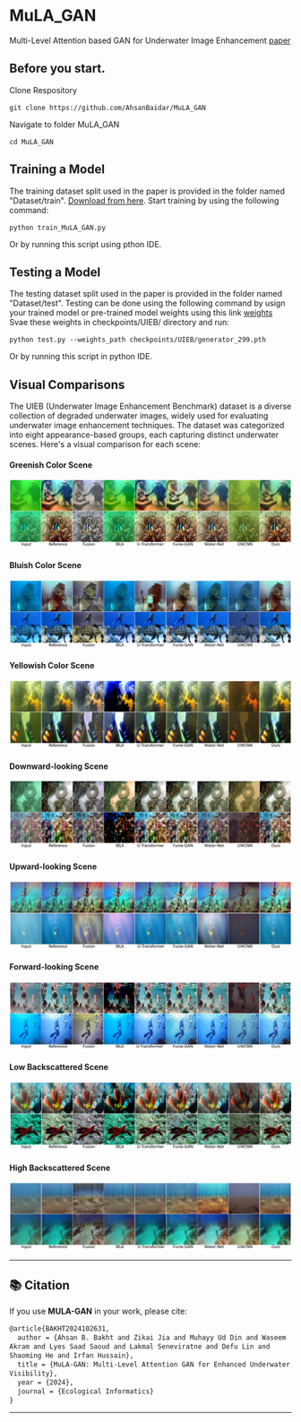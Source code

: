 # MuLA_GAN
Multi-Level Attention based GAN for Underwater Image Enhancement [paper](https://www.sciencedirect.com/science/article/pii/S1574954124001730)

## Before you start.

Clone Respository
```
git clone https://github.com/AhsanBaidar/MuLA_GAN
```
Navigate to folder MuLA_GAN
```
cd MuLA_GAN
```


## Training a Model
The training dataset split used in the paper is provided in the folder named "Dataset/train". [Download from here](https://drive.google.com/file/d/1moiW0Ptf5blF-hncV38mNtqXrg3vhSwr/view?usp=sharing).
Start training by using the following command:

```  
python train_MuLA_GAN.py
```
Or by running this script using pthon IDE.

## Testing a Model
The testing dataset split used in the paper is provided in the folder named "Dataset/test".
Testing can be done using the following command by usign your trained model or pre-trained model weights using this link [weights](https://drive.google.com/file/d/17Z-VgIKjDuzoBnq9HU3y5lzvUHUHBmQy/view?usp=sharing:) Svae these weights in checkpoints/UIEB/ directory and run:
``` 
python test.py --weights_path checkpoints/UIEB/generator_299.pth
```
Or by running this script in python IDE.
  
## Visual Comparisons
The UIEB (Underwater Image Enhancement Benchmark) dataset is a diverse collection of degraded underwater images, widely used for evaluating underwater image enhancement techniques. The dataset was categorized into eight appearance-based groups, each capturing distinct underwater scenes. Here's a visual comparison for each scene:

#### Greenish Color Scene
![Greenish Color Scene](Visual%20Comparison/Greenish.jpg)

#### Bluish Color Scene
![Bluish Color Scene](Visual%20Comparison/Blueish.jpg)

#### Yellowish Color Scene
![Yellowish Color Scene](Visual%20Comparison/Yellowish.jpg)

#### Downward-looking Scene
![Downward-looking Scene](Visual%20Comparison/Downward_Looking.jpg)

#### Upward-looking Scene
![Upward-looking Scene](Visual%20Comparison/Upward_Looking.jpg)

#### Forward-looking Scene
![Forward-looking Scene](Visual%20Comparison/Forward_Looking.jpg)

#### Low Backscattered Scene
![Low Backscattered Scene](Visual%20Comparison/Low%20Back_Scattered.jpg)

#### High Backscattered Scene
![High Backscattered Scene](Visual%20Comparison/High%20Back_Scattered.jpg)

---


## 📚 Citation

If you use **MULA-GAN** in your work, please cite:

    @article{BAKHT2024102631,
      author = {Ahsan B. Bakht and Zikai Jia and Muhayy Ud Din and Waseem Akram and Lyes Saad Saoud and Lakmal Seneviratne and Defu Lin and Shaoming He and Irfan Hussain},
      title = {MuLA-GAN: Multi-Level Attention GAN for Enhanced Underwater Visibility},
      year = {2024},
      journal = {Ecological Informatics}
    }

---

